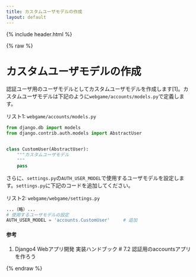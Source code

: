 ```yaml
---
title: カスタムユーザモデルの作成
layout: default
---
```


{% include header.html %}

{% raw %}

# カスタムユーザモデルの作成

認証ユーザ用のユーザモデルとしてカスタムユーザモデルを作成します[1]。カスタムユーザモデルは下記のように`webgame/accounts/models.py`で定義します。

リスト1: `webgame/accounts/models.py`
```py
from django.db import models
from django.contrib.auth.models import AbstractUser


class CustomUser(AbstractUser):
    """カスタムユーザモデル
    """
    pass
```

さらに、`settings.py`の`AUTH_USER_MODEL`で使用するユーザモデルを設定します。`settings.py`に下記のコードを追加してください。

リスト2: `webgame/webgame/settings.py`
```py
...（略）...
# 使用するユーザモデルの設定
AUTH_USER_MODEL = 'accounts.CustomUser'     # 追加
```

#### 参考
1. Django4 Webアプリ開発 実装ハンドブック # 7.2 認証用のaccountsアプリを作ろう

{% endraw %}
